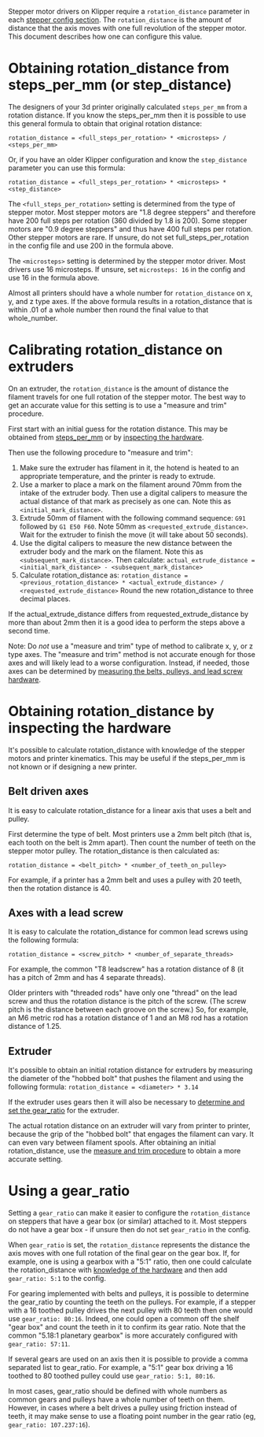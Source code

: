 Stepper motor drivers on Klipper require a `rotation_distance`
parameter in each
[stepper config section](Config_Reference.md#stepper). The
`rotation_distance` is the amount of distance that the axis moves with
one full revolution of the stepper motor. This document describes how
one can configure this value.

# Obtaining rotation_distance from steps_per_mm (or step_distance)

The designers of your 3d printer originally calculated `steps_per_mm`
from a rotation distance. If you know the steps_per_mm then it is
possible to use this general formula to obtain that original rotation
distance:
```
rotation_distance = <full_steps_per_rotation> * <microsteps> / <steps_per_mm>
```

Or, if you have an older Klipper configuration and know the
`step_distance` parameter you can use this formula:
```
rotation_distance = <full_steps_per_rotation> * <microsteps> * <step_distance>
```

The `<full_steps_per_rotation>` setting is determined from the type of
stepper motor. Most stepper motors are "1.8 degree steppers" and
therefore have 200 full steps per rotation (360 divided by 1.8 is
200). Some stepper motors are "0.9 degree steppers" and thus have 400
full steps per rotation. Other stepper motors are rare. If unsure, do
not set full_steps_per_rotation in the config file and use 200 in the
formula above.

The `<microsteps>` setting is determined by the stepper motor driver.
Most drivers use 16 microsteps. If unsure, set `microsteps: 16` in the
config and use 16 in the formula above.

Almost all printers should have a whole number for `rotation_distance`
on x, y, and z type axes. If the above formula results in a
rotation_distance that is within .01 of a whole number then round the
final value to that whole_number.

# Calibrating rotation_distance on extruders

On an extruder, the `rotation_distance` is the amount of distance the
filament travels for one full rotation of the stepper motor. The best
way to get an accurate value for this setting is to use a "measure and
trim" procedure.

First start with an initial guess for the rotation distance. This may
be obtained from
[steps_per_mm](#obtaining-rotation_distance-from-steps_per_mm-or-step_distance)
or by [inspecting the hardware](#extruder).

Then use the following procedure to "measure and trim":
1. Make sure the extruder has filament in it, the hotend is heated to
   an appropriate temperature, and the printer is ready to extrude.
2. Use a marker to place a mark on the filament around 70mm from the
   intake of the extruder body. Then use a digital calipers to measure
   the actual distance of that mark as precisely as one can. Note this
   as `<initial_mark_distance>`.
3. Extrude 50mm of filament with the following command sequence: `G91`
   followed by `G1 E50 F60`. Note 50mm as
   `<requested_extrude_distance>`. Wait for the extruder to finish the
   move (it will take about 50 seconds).
4. Use the digital calipers to measure the new distance between the
   extruder body and the mark on the filament. Note this as
   `<subsequent_mark_distance>`. Then calculate:
   `actual_extrude_distance = <initial_mark_distance> - <subsequent_mark_distance>`
5. Calculate rotation_distance as:
   `rotation_distance = <previous_rotation_distance> * <actual_extrude_distance> / <requested_extrude_distance>`
   Round the new rotation_distance to
   three decimal places.

If the actual_extrude_distance differs from requested_extrude_distance
by more than about 2mm then it is a good idea to perform the steps
above a second time.

Note: Do *not* use a "measure and trim" type of method to calibrate x,
y, or z type axes. The "measure and trim" method is not accurate
enough for those axes and will likely lead to a worse configuration.
Instead, if needed, those axes can be determined by
[measuring the belts, pulleys, and lead screw hardware](#obtaining-rotation_distance-by-inspecting-the-hardware).

# Obtaining rotation_distance by inspecting the hardware

It's possible to calculate rotation_distance with knowledge of the
stepper motors and printer kinematics. This may be useful if the
steps_per_mm is not known or if designing a new printer.

## Belt driven axes

It is easy to calculate rotation_distance for a linear axis that uses
a belt and pulley.

First determine the type of belt. Most printers use a 2mm belt pitch
(that is, each tooth on the belt is 2mm apart). Then count the number
of teeth on the stepper motor pulley. The rotation_distance is then
calculated as:
```
rotation_distance = <belt_pitch> * <number_of_teeth_on_pulley>
```

For example, if a printer has a 2mm belt and uses a pulley with 20
teeth, then the rotation distance is 40.

## Axes with a lead screw

It is easy to calculate the rotation_distance for common lead screws
using the following formula:
```
rotation_distance = <screw_pitch> * <number_of_separate_threads>
```

For example, the common "T8 leadscrew" has a rotation distance of 8
(it has a pitch of 2mm and has 4 separate threads).

Older printers with "threaded rods" have only one "thread" on the lead
screw and thus the rotation distance is the pitch of the screw. (The
screw pitch is the distance between each groove on the screw.) So, for
example, an M6 metric rod has a rotation distance of 1 and an M8 rod
has a rotation distance of 1.25.

## Extruder

It's possible to obtain an initial rotation distance for extruders by
measuring the diameter of the "hobbed bolt" that pushes the filament
and using the following formula: `rotation_distance =
<diameter> * 3.14`

If the extruder uses gears then it will also be necessary to
[determine and set the gear_ratio](#using-a-gear_ratio) for the
extruder.

The actual rotation distance on an extruder will vary from printer to
printer, because the grip of the "hobbed bolt" that engages the
filament can vary. It can even vary between filament spools. After
obtaining an initial rotation_distance, use the
[measure and trim procedure](#calibrating-rotation_distance-on-extruders)
to obtain a more accurate setting.

# Using a gear_ratio

Setting a `gear_ratio` can make it easier to configure the
`rotation_distance` on steppers that have a gear box (or similar)
attached to it. Most steppers do not have a gear box - if unsure then
do not set `gear_ratio` in the config.

When `gear_ratio` is set, the `rotation_distance` represents the
distance the axis moves with one full rotation of the final gear on
the gear box. If, for example, one is using a gearbox with a "5:1"
ratio, then one could calculate the rotation_distance with
[knowledge of the hardware](#obtaining-rotation_distance-by-inspecting-the-hardware)
and then add `gear_ratio: 5:1` to the config.

For gearing implemented with belts and pulleys, it is possible to
determine the gear_ratio by counting the teeth on the pulleys. For
example, if a stepper with a 16 toothed pulley drives the next pulley
with 80 teeth then one would use `gear_ratio: 80:16`. Indeed, one
could open a common off the shelf "gear box" and count the teeth in it
to confirm its gear ratio. Note that the common "5.18:1 planetary
gearbox" is more accurately configured with `gear_ratio: 57:11`.

If several gears are used on an axis then it is possible to provide a
comma separated list to gear_ratio. For example, a "5:1" gear box
driving a 16 toothed to 80 toothed pulley could use `gear_ratio: 5:1,
80:16`.

In most cases, gear_ratio should be defined with whole numbers as
common gears and pulleys have a whole number of teeth on them.
However, in cases where a belt drives a pulley using friction instead
of teeth, it may make sense to use a floating point number in the gear
ratio (eg, `gear_ratio: 107.237:16`).
